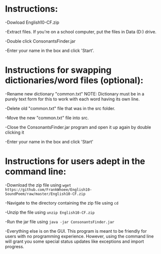 # Instructions:

-Dowload English10-CF.zip

-Extract files. If you're on a school computer, put the files in Data (D:) drive.

-Double click ConsonantsFinder.jar

-Enter your name in the box and click 'Start'.

# Instructions for swapping dictionaries/word files (optional):

-Rename new dictionary "common.txt" NOTE: Dictionary must be in a purely text form for this to work with each word having its own line.

-Delete old "common.txt" file that was in the src folder.

-Move the new "common.txt" file into src.

-Close the ConsonantsFinder.jar program and open it up again by double clicking it

-Enter your name in the box and click 'Start'

# Instructions for users adept in the command line:

-Download the zip file using `wget https://github.com/FrankWhoee/English10-SoundPoem/raw/master/English10-CF.zip`

-Navigate to the directory containing the zip file using `cd`

-Unzip the file using `unzip English10-CF.zip`

-Run the jar file using `java -jar ConsonantsFinder.jar`

-Everything else is on the GUI. This program is meant to be friendly for users with no programming experience. However, using the command line will grant you some special status updates like exceptions and import progress.
